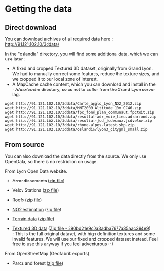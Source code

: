 Getting the data
================

Direct download
---------------

You can download archives of all required data here :
http://91.121.102.10/3ddata/

In the "oslandia" directory, you will find some additional data, which we can use later :
* A fixed and cropped Textured 3D dataset, originally from Grand Lyon. We had to manually correct some features, reduce the texture sizes, and we cropped it to our local zone of interest.
* A MapCache cache content, which you can download and install in the *~/data/cache* directory, so as not to suffer from the Grand Lyon server lag.

```
wget http://91.121.102.10/3ddata/Carte_agglo_Lyon_NO2_2012.zip
wget http://91.121.102.10/3ddata/MNT2009_Altitude_10m_CC46.zip
wget http://91.121.102.10/3ddata/fpc_fond_plan_communaut.fpctoit.zip
wget http://91.121.102.10/3ddata/resultat-adr_voie_lieu.adrarrond.zip
wget http://91.121.102.10/3ddata/resultat-jcd_jcdecaux.jcdvelov.zip
wget http://91.121.102.10/3ddata/rhone-alpes-latest.shp.zip
wget http://91.121.102.10/3ddata/oslandia/lyon3_citygml_small.zip
```

From source
-----------

You can also download the data directly from the source. We only use OpenData, so there is no restriction on usage.

From Lyon Open Data website.

* Arrondissements
([zip file](http://smartdata.grandlyon.com/smartdata/wp-content/plugins/wp-smartdata/proxy.php?format=Shape-zip&name=adr_voie_lieu.adrarrond&commune=&href=https%3A%2F%2Fdownload.data.grandlyon.com%2Fwfs%2Fgrandlyon%3FSERVICE%3DWFS%26REQUEST%3DGetFeature%26typename%3Dadr_voie_lieu.adrarrond%26outputformat%3DSHAPEZIP%26VERSION%3D2.0.0%26SRSNAME%3DEPSG%3A3946))

* Velov Stations 
([zip file](http://smartdata.grandlyon.com/smartdata/wp-content/plugins/wp-smartdata/proxy.php?format=Shape-zip&name=jcd_jcdecaux.jcdvelov&commune=&href=https%3A%2F%2Fdownload.data.grandlyon.com%2Fwfs%2Fsmartdata%3FSERVICE%3DWFS%26REQUEST%3DGetFeature%26typename%3Djcd_jcdecaux.jcdvelov%26outputformat%3DSHAPEZIP%26VERSION%3D2.0.0%26SRSNAME%3DEPSG%3A3946))

* Roofs 
([zip file](http://smartdata.grandlyon.com/smartdata/wp-content/plugins/wp-smartdata/proxy.php?format=shape&name=fpc_fond_plan_communaut.fpctoit.zip&commune=undefined&href=https%3A%2F%2Fdownload.data.grandlyon.com%2Ffiles%2Fgrandlyon%2Flocalisation%2Ffpc_fond_plan_communaut.fpctoit.zip))

* [NO2 estimation](http://smartdata.grandlyon.com/environnement/estimation-de-la-concentration-du-dioxyde-dazote-no2-du-grand-lyon-en-2012) 
([zip file](http://smartdata.grandlyon.com/smartdata/wp-content/plugins/wp-smartdata/proxy.php?format=zip&name=Carte_agglo_Lyon_NO2_2012.zip&commune=undefined&href=https%3A%2F%2Fdownload.data.grandlyon.com%2Ffiles%2Fsmartdata%2Fair_rhonealpes%2FCarte_agglo_Lyon_NO2_2012.zip))

* [Terrain data](http://smartdata.grandlyon.com/imagerie/modfle-numfrique-de-terrain-du-grand-lyon-pixel-de-10-m/)
([zip file](http://smartdata.grandlyon.com/smartdata/wp-content/plugins/wp-smartdata/proxy.php?format=zip&name=MNT2009_Altitude_10m_CC46.zip&commune=undefined&href=https%3A%2F%2Fdownload.data.grandlyon.com%2Ffiles%2Fgrandlyon%2Fimagerie%2Fmnt2009%2FMNT2009_Altitude_10m_CC46.zip))

* [Textured 3D data](http://smartdata.grandlyon.com/localisation/maquette-3d-texturfe-du-3f-arrondissement-de-lyon/) ([Zip file - 390bd21e9c0a3adba7677a35aac394e9](http://smartdata.grandlyon.com/smartdata/wp-content/plugins/wp-smartdata/proxy.php?format=CityGML&name=LYON3_CityGML&commune=undefined&href=https%3A%2F%2Fdownload.data.grandlyon.com%2Ffiles%2Fgrandlyon%2Flocalisation%2Fbati3d%2FLYON3_CityGML.zip)) : This is the full original dataset, with high definition textures and some invalid features. We will use our fixed and cropped dataset instead. Feel free to use this anyway if you feel adventurous :-)

From OpenStreetMap (Geofabrik exports)

* Parcs and forest 
([zip file](http://download.geofabrik.de/europe/france/rhone-alpes-latest.shp.zip))


<!---
# fast forward :)
grep 'zip file' 01_get_data.md |sed 's/(\[zip file\](\(.*\)))/wget "\1" -O out.zip \&\& unzip out.zip/' | sh
-->
